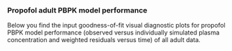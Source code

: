 ### Propofol adult PBPK model performance

Below you find the input goodness-of-fit visual diagnostic plots for propofol PBPK model performance (observed versus individually simulated plasma concentration and weighted residuals versus time) of all adult data.

